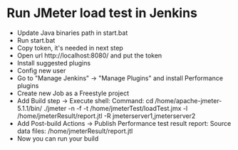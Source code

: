 # Run JMeter load test in Jenkins

- Update Java binaries path in start.bat
- Run start.bat
- Copy token, it's needed in next step
- Open url http://localhost:8080/ and put the token
- Install suggested plugins 
- Config new user
- Go to "Manage Jenkins" -> "Manage Plugins" and install Performance plugins
- Create new Job as a Freestyle project
- Add Build step -> Execute shell:
    Command: 
        cd /home/apache-jmeter-5.1.1/bin/
        ./jmeter -n -f -t /home/jmeterTest/loadTest.jmx -l /home/jmeterResult/report.jtl -R jmeterserver1,jmeterserver2
- Add Post-build Actions -> Publish Performance test result report:
    Source data files: /home/jmeterResult/report.jtl
- Now you can run your build